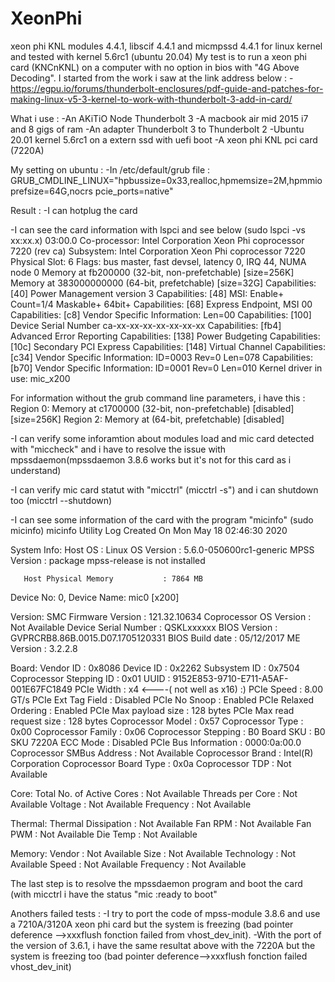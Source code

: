 # XeonPhi
xeon phi KNL modules 4.4.1, libscif 4.4.1 and micmpssd 4.4.1 for linux kernel and tested with kernel 5.6rc1 (ubuntu 20.04)
My test is to run a xeon phi card (KNCnKNL) on a computer with no option in bios with "4G Above Decoding".
I started from the work i saw at the link address below : 
 -https://egpu.io/forums/thunderbolt-enclosures/pdf-guide-and-patches-for-making-linux-v5-3-kernel-to-work-with-thunderbolt-3-add-in-card/

What i use :
 -An AKiTiO Node Thunderbolt 3 
 -A macbook air mid 2015 i7 and 8 gigs of ram
 -An adapter Thunderbolt 3 to Thunderbolt 2
 -Ubuntu 20.01 kernel 5.6rc1 on a extern ssd with uefi boot
 -A xeon phi KNL pci card (7220A)
 
 
 My setting on ubuntu :
 -In /etc/default/grub file : GRUB_CMDLINE_LINUX="hpbussize=0x33,realloc,hpmemsize=2M,hpmmioprefsize=64G,nocrs pcie_ports=native"
 
 Result : 
 -I can hotplug the card
 
 -I can see the card information with lspci and see below (sudo lspci -vs xx:xx.x)
    03:00.0 Co-processor: Intel Corporation Xeon Phi coprocessor 7220 (rev ca)
    Subsystem: Intel Corporation Xeon Phi coprocessor 7220
    Physical Slot: 6
    Flags: bus master, fast devsel, latency 0, IRQ 44, NUMA node 0
    Memory at fb200000 (32-bit, non-prefetchable) [size=256K]
    Memory at 383000000000 (64-bit, prefetchable) [size=32G]
    Capabilities: [40] Power Management version 3
    Capabilities: [48] MSI: Enable+ Count=1/4 Maskable+ 64bit+
    Capabilities: [68] Express Endpoint, MSI 00
    Capabilities: [c8] Vendor Specific Information: Len=00 <?>
    Capabilities: [100] Device Serial Number ca-xx-xx-xx-xx-xx-xx-xx
    Capabilities: [fb4] Advanced Error Reporting
    Capabilities: [138] Power Budgeting <?>
    Capabilities: [10c] Secondary PCI Express
    Capabilities: [148] Virtual Channel
    Capabilities: [c34] Vendor Specific Information: ID=0003 Rev=0 Len=078 <?>
    Capabilities: [b70] Vendor Specific Information: ID=0001 Rev=0 Len=010 <?>
    Kernel driver in use: mic_x200
    
  For information without the grub command line parameters, i have this : 
   Region 0: Memory at c1700000 (32-bit, non-prefetchable) [disabled] [size=256K] 
   Region 2: Memory at <unassigned> (64-bit,    prefetchable) [disabled]

-I can verify some inforamtion about modules load and mic card detected with "miccheck" and i have to resolve the issue with 
 mpssdaemon(mpssdaemon 3.8.6 works but it's not for this card as i understand)

-I can verify mic card statut with "micctrl" (micctrl -s") and i can shutdown too (micctrl --shutdown)

-I can see some information of the card with the program "micinfo" (sudo micinfo)
   micinfo Utility Log
   Created On Mon May 18 02:46:30 2020

   System Info:
       Host OS                        : Linux
       OS Version                     : 5.6.0-050600rc1-generic
       MPSS Version                   : package mpss-release is not installed

       Host Physical Memory           : 7864 MB

   Device No: 0, Device Name: mic0 [x200]

   Version:
       SMC Firmware Version           : 121.32.10634
       Coprocessor OS Version         : Not Available
       Device Serial Number           : QSKLxxxxxx
       BIOS Version                   : GVPRCRB8.86B.0015.D07.1705120331
       BIOS Build date                : 05/12/2017
       ME Version                     : 3.2.2.8

   Board:
       Vendor ID                      : 0x8086
       Device ID                      : 0x2262
       Subsystem ID                   : 0x7504
       Coprocessor Stepping ID        : 0x01
       UUID                           : 9152E853-9710-E711-A5AF-001E67FC1849
       PCIe Width                     : x4 <----( not well as x16) :)
       PCIe Speed                     : 8.00 GT/s
       PCIe Ext Tag Field             : Disabled
       PCIe No Snoop                  : Enabled
       PCIe Relaxed Ordering          : Enabled
       PCIe Max payload size          : 128 bytes
       PCIe Max read request size     : 128 bytes
       Coprocessor Model              : 0x57
       Coprocessor Type               : 0x00
       Coprocessor Family             : 0x06
       Coprocessor Stepping           : B0
       Board SKU                      : B0 SKU 7220A
       ECC Mode                       : Disabled
       PCIe Bus Information           : 0000:0a:00.0
       Coprocessor SMBus Address      : Not Available
       Coprocessor Brand              : Intel(R) Corporation
       Coprocessor Board Type         : 0x0a
       Coprocessor TDP                : Not Available

   Core:
       Total No. of Active Cores      : Not Available
       Threads per Core               : Not Available
       Voltage                        : Not Available
       Frequency                      : Not Available

   Thermal:
       Thermal Dissipation            : Not Available
       Fan RPM                        : Not Available
       Fan PWM                        : Not Available
       Die Temp                       : Not Available

   Memory:
       Vendor                         : Not Available
       Size                           : Not Available
       Technology                     : Not Available
       Speed                          : Not Available
       Frequency                      : Not Available

The last step is to resolve the mpssdaemon program and boot the card (with micctrl i have the status "mic :ready to boot"


Anothers failed tests :
-I try to port the code of mpss-module 3.8.6 and use a 7210A/3120A xeon phi card but the system is freezing (bad pointer deference -->xxxflush fonction failed from vhost_dev_init).
-With the port of the version of 3.6.1, i have the same resultat above with the 7220A but the system is freezing too (bad pointer deference-->xxxflush fonction failed vhost_dev_init)

